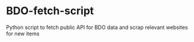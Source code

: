 # BDO-fetch-script
Python script to fetch public API for BDO data and scrap relevant websites for new items
